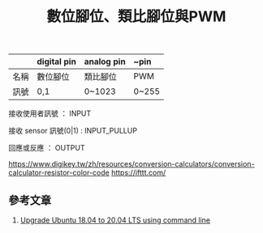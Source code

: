 ﻿---
title:  "數位腳位、類比腳位與PWM"
permalink: /arduino nano33 iot/1-3-tinkercad/
excerpt: "數位腳位、類比腳位與PWM三者的比較表。"
header:
  teaser: assets/images/nano33iot/tinkercad_uno_blink.png
search: false
categories: 
  - Arduino NANO33 IoT
tags:
  - Arduino
  - nano33iot
  - 物聯網
last_modified_at: 2021-10-02T09:00-16:30
toc: true
sidebar:
  nav: "arduino nano33 iot"
author_profile: false
---

|  | digital pin | analog pin | ~pin |
|:-----|:-----|:-----|:-----|
|名稱|數位腳位|類比腳位|PWM|
|訊號|0,1|0~1023|0~255|

接收使用者訊號 ： INPUT

接收 sensor 訊號(0|1) : INPUT_PULLUP

回應或反應 ： OUTPUT

https://www.digikey.tw/zh/resources/conversion-calculators/conversion-calculator-resistor-color-code
https://ifttt.com/


## 參考文章
1. [Upgrade Ubuntu 18.04 to 20.04 LTS using command line](https://www.cyberciti.biz/faq/upgrade-ubuntu-18-04-to-20-04-lts-using-command-line/)
